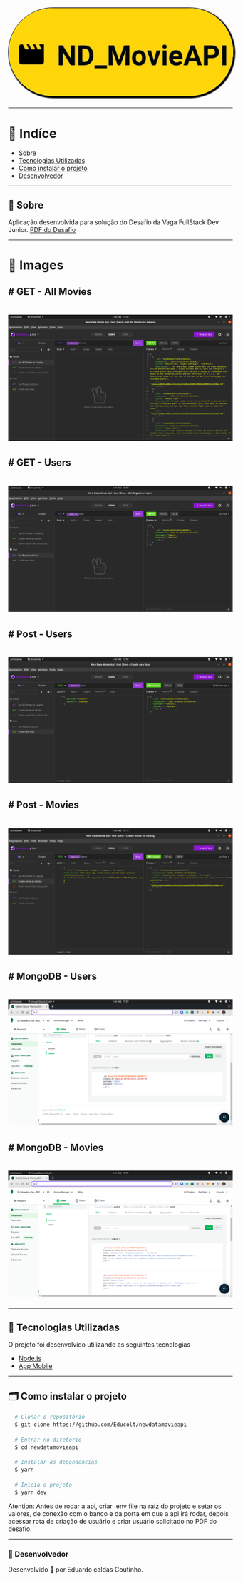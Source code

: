 <h1 align="center" style="color: black;">
    <img src="./assets/logoApi.jpg" style="border-radius: 120px; border: 1px solid #000;
    box-shadow: 2px 2px 2px 2px " />
</h1>

---


# 📍 Indíce

- [Sobre](#🔖-sobre)
- [Tecnologias Utilizadas](#🚀-tecnologias-utilizadas)
- [Como instalar o projeto](#🗂-como-instalar-o-projeto)
- [Desenvolvedor](#🧔-Desenvolvedor)

---

## 🔖 Sobre

Aplicação desenvolvida para solução do Desafio da Vaga FullStack Dev Junior. [PDF do Desafio](https://drive.google.com/file/d/1gPqiuzkTp8DGDyZj49rfwkcAgI5whYgw/view?usp=sharing)

---
# 👀 Images

## # GET - All Movies

<h1 align="center">

  <img src="./assets/GetAllMovies.png" weight="400" />

</h1>

## # GET - Users

<h1 align="center">

  <img src="./assets/GetUsers.png" weight="400" />

</h1>

## # Post - Users

<h1 align="center">

  <img src="./assets/PostUser.png" weight="400" />

</h1>

## # Post - Movies

<h1 align="center">

  <img src="./assets/PostMovie.png" weight="400" />

</h1>

## # MongoDB - Users

<h1 align="center">

  <img src="./assets/MongoDBUser.png" weight="400" />

</h1>

## # MongoDB - Movies

<h1 align="center">

  <img src="./assets/MongoDBMovies.png" weight="400" />

</h1>

---

## 🚀 Tecnologias Utilizadas

O projeto foi desenvolvido utilizando as seguintes tecnologias

- [Node.js](https://nodejs.org/en/)
- [App Mobile](https://github.com/Educolt/newdatamovie)

---

## 🗂 Como instalar o projeto

```bash
  # Clonar o repositório
  $ git clone https://github.com/Educolt/newdatamovieapi

  # Entrar no diretório
  $ cd newdatamovieapi

  # Instalar as dependencias
  $ yarn

  # Inicia o projeto
  $ yarn dev

```
Atention: Antes de rodar a api, criar .env file na raiz do projeto e setar os valores, de conexão com o banco e da porta em que a api irá rodar, depois acessar rota de criação de usuário e criar usuário solicitado no PDF do desafio.

---

### 🧔 Desenvolvedor
Desenvolvido 💜 por Eduardo caldas Coutinho.